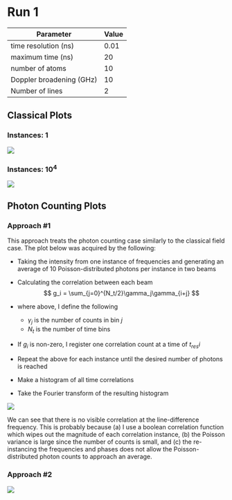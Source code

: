 # Run 1

| Parameter                | Value |
| ------------------------ | ----- |
| time resolution (ns)     | 0.01  |
| maximum time (ns)        | 20    |
| number of atoms          | 10    |
| Doppler broadening (GHz) | 10    |
| Number of lines          | 2     |                    |       |

## Classical Plots
### Instances: 1
![](../plots/202105013_tres=0.01_tmax=10.0_len-νM=2_ntot=100000_nbar=10_bigN=10_reset=1.0_temp=5000_len-mag=2_seed=-1_classical-single.svg)

### Instances: $10^4$


![](../plots/202105013_tres=0.01_tmax=10.0_len-νM=2_ntot=100000_nbar=10_bigN=10_reset=1.0_temp=5000_len-mag=2_seed=-1_classical-sum.svg)


## Photon Counting Plots

### Approach \#1
This approach treats the photon counting case similarly to the classical field case. The plot below was acquired by the following:
- Taking the intensity from one instance of frequencies and generating an average of 10 Poisson-distributed photons per instance in two beams
- Calculating the correlation between each beam 
$$
g_i = \sum_{j=0}^{N_t/2}\gamma_j\gamma_{i+j}	
$$

- where above, I define the following
	- $\gamma_j$ is the number of counts in bin $j$
	- $N_t$ is the number of time bins
- If $g_i$ is non-zero, I register one correlation count at a time of $t_{res}i$
- Repeat the above for each instance until the desired number of photons is reached
- Make a histogram of all time correlations
- Take the Fourier transform of the resulting histogram
	
![](../plots/202105013_tres=0.01_tmax=10.0_len-νM=2_ntot=100000_nbar=10_bigN=10_reset=1.0_temp=5000_len-mag=2_seed=-1_photon-correlation.svg)

We can see that there is no visible correlation at the line-difference frequency. This is probably because (a) I use a boolean correlation function which wipes out the magnitude of each correlation instance, (b) the Poisson variance is large since the number of counts is small, and (c) the re-instancing the frequencies and phases does not allow the Poisson-distributed photon counts to approach an average.

### Approach \#2


![](../plots/202105013_tres=0.01_tmax=10.0_len-νM=2_ntot=100000_nbar=10_bigN=10_reset=1.0_temp=5000_len-mag=2_seed=-1_coincident-counts-vs-time.svg)